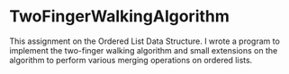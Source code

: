 # TwoFingerWalkingAlgorithm
This assignment on the Ordered List Data Structure. I wrote a program to implement the two-finger
walking algorithm and small extensions on the algorithm to perform various merging operations on ordered lists.
